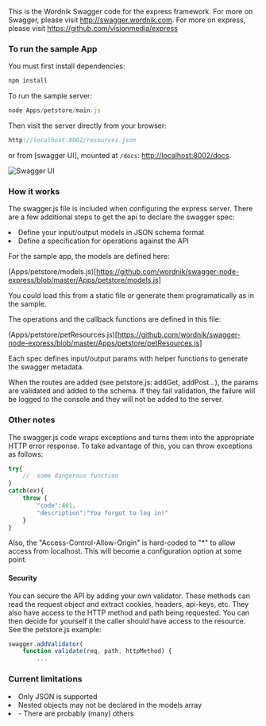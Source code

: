 This is the Wordnik Swagger code for the express framework.  For more on Swagger, please visit http://swagger.wordnik.com.  For more on express, please visit https://github.com/visionmedia/express

### To run the sample App

You must first install dependencies:

```js
npm install 
```

To run the sample server:
```js
node Apps/petstore/main.js
```

Then visit the server directly from your browser:

```js
http://localhost:8002/resources.json
```

or from [swagger UI], mounted at `/docs`: [http://localhost:8002/docs](http://localhost:8002/docs).

![Swagger UI](https://github.com/wordnik/swagger-node-express/blob/master/docs/swagger-config.png?raw=true)

### How it works

The swagger.js file is included when configuring the express server.  There
are a few additional steps to get the api to declare the swagger spec:

<li> Define your input/output models in JSON schema format

<li> Define a specification for operations against the API

For the sample app, the models are defined here:

(Apps/petstore/models.js)[https://github.com/wordnik/swagger-node-express/blob/master/Apps/petstore/models.js]

You could load this from a static file or generate them programatically as in the
sample.

The operations and the callback functions are defined in this file:

(Apps/petstore/petResources.js)[https://github.com/wordnik/swagger-node-express/blob/master/Apps/petstore/petResources.js]

Each spec defines input/output params with helper functions to generate the swagger
metadata.

When the routes are added (see petstore.js: addGet, addPost...), the params
are validated and added to the schema.  If they fail validation, the failure
will be logged to the console and they will not be added to the server.

### Other notes

The swagger.js code wraps exceptions and turns them into the appropriate HTTP
error response.  To take advantage of this, you can throw exceptions as follows:

```js
try{
	//	some dangerous function
}
catch(ex){
	throw {
		"code":401,
		"description":"You forgot to log in!"
	}
}
```

Also, the "Access-Control-Allow-Origin" is hard-coded to "*" to allow access from
localhost.  This will become a configuration option at some point.

#### Security

You can secure the API by adding your own validator.  These methods can read the
request object and extract cookies, headers, api-keys, etc.  They also have
access to the HTTP method and path being requested.  You can then decide for
yourself it the caller should have access to the resource.  See the petstore.js
example:

```js
swagger.addValidator(
	function validate(req, path, httpMethod) {
		...
```


### Current limitations

<li> Only JSON is supported </li>

<li> Nested objects may not be declared in the models array </li>

<li> - There are probably (many) others </li>
